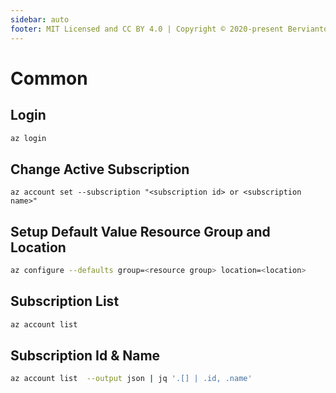 ```yaml
---
sidebar: auto
footer: MIT Licensed and CC BY 4.0 | Copyright © 2020-present Bervianto Leo Pratama
---
```


# Common

## Login

```bash
az login
```

## Change Active Subscription

```
az account set --subscription "<subscription id> or <subscription name>"
```

## Setup Default Value Resource Group and Location

```bash
az configure --defaults group=<resource group> location=<location>
```

## Subscription List

```bash
az account list
```

## Subscription Id & Name

```bash
az account list  --output json | jq '.[] | .id, .name'
```
